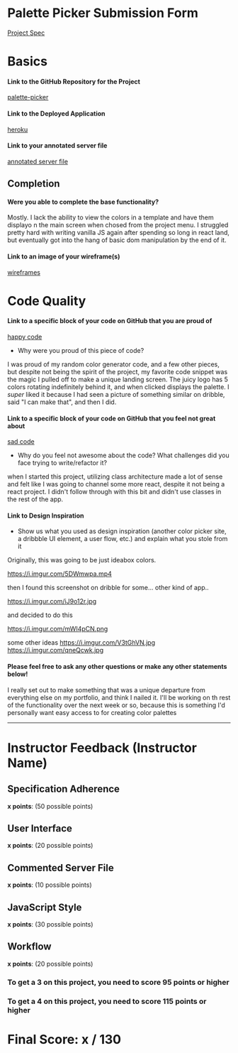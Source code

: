 # Palette Picker Submission Form

[Project Spec](http://frontend.turing.io/projects/palette-picker.html)

# Basics

#### Link to the GitHub Repository for the Project
[palette-picker](https://github.com/30ozSteak/Juicy)

#### Link to the Deployed Application
[heroku](https://git.heroku.com/juicy-palette.git
)

#### Link to your annotated server file
[annotated server file](https://github.com/30ozSteak/Juicy/blob/master/server.js)

## Completion

#### Were you able to complete the base functionality?

Mostly. I lack the ability to view the colors in a template and have them displayo n the main screen when chosed from the project menu. I struggled pretty hard with writing vanilla JS again after spending so long in react land, but eventually got into the hang of basic dom manipulation by the end of it.

#### Link to an image of your wireframe(s)
[wireframes](https://camo.githubusercontent.com/ee5fce9e94ae5fbbfc0589ba33543607648b61c4/68747470733a2f2f692e696d6775722e636f6d2f6d4738526358742e6a7067)

# Code Quality

#### Link to a specific block of your code on GitHub that you are proud of
[happy code](https://github.com/30ozSteak/Juicy/blob/ee312dbe4d41632ad0fd7a397a6a7bcf61be3a87/public/style.css#L253)

* Why were you proud of this piece of code?

I was proud of my random color generator code, and a few other pieces, but despite not being the spirit of the project, my favorite code snippet was the magic I pulled off to make a unique landing screen. The juicy logo has 5 colors rotating indefinitely behind it, and when clicked displays the palette. I *super* liked it because I had seen a picture of something similar on dribble, said "I can make that", and then I did. 

#### Link to a specific block of your code on GitHub that you feel not great about
[sad code](https://github.com/30ozSteak/Juicy/blob/ee312dbe4d41632ad0fd7a397a6a7bcf61be3a87/public/scripts/scripts.js#L103)


* Why do you feel not awesome about the code? What challenges did you face trying to write/refactor it?


when I started this project, utilizing class architecture made a lot of sense and felt like I was going to channel some more react, despite it not being a react project. I didn't follow through with this bit and didn't use classes in the rest of the app.


#### Link to Design Inspiration

* Show us what you used as design inspiration (another color picker site, a dribbble UI element, a user flow, etc.) and explain what you stole from it

Originally, this was going to be just ideabox colors. 

https://i.imgur.com/5DWmwpa.mp4

then I found this screenshot on dribble for some... other kind of app..

https://i.imgur.com/iJ9o12r.jpg

and decided to do this

https://i.imgur.com/mWI4pCN.png

some other ideas
https://i.imgur.com/V3tGhVN.jpg
https://i.imgur.com/qneQcwk.jpg

#### Please feel free to ask any other questions or make any other statements below!

I really set out to make something that was a unique departure from everything else on my portfolio, 
and think I nailed it. I'll be working on th rest of the functionality over the next week or so, 
because this is something I'd personally want easy access to for creating color palettes

-----


# Instructor Feedback (Instructor Name)

## Specification Adherence

**x points**: (50 possible points)

## User Interface

**x points**: (20 possible points)

## Commented Server File

**x points**: (10 possible points)

## JavaScript Style

**x points**: (30 possible points)

## Workflow

**x points**: (20 possible points)


### To get a 3 on this project, you need to score 95 points or higher
### To get a 4 on this project, you need to score 115 points or higher

# Final Score: x / 130 
